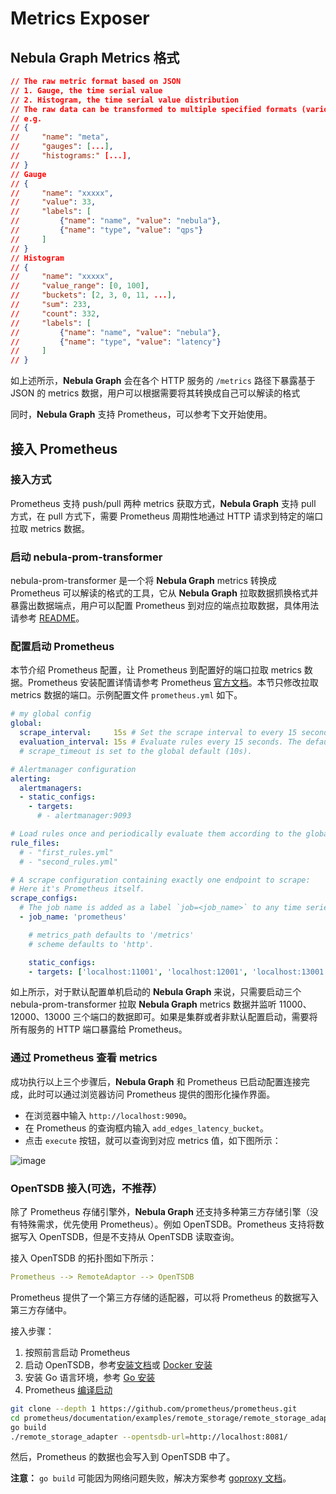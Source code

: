 # Metrics Exposer

## Nebula Graph Metrics 格式

```json
// The raw metric format based on JSON
// 1. Gauge, the time serial value
// 2. Histogram, the time serial value distribution
// The raw data can be transformed to multiple specified formats (various user-defined metric formats)
// e.g.
// {
//     "name": "meta",
//     "gauges": [...],
//     "histograms:" [...],
// }
// Gauge
// {
//     "name": "xxxxx",
//     "value": 33,
//     "labels": [
//         {"name": "name", "value": "nebula"},
//         {"name": "type", "value": "qps"}
//     ]
// }
// Histogram
// {
//     "name": "xxxxx",
//     "value_range": [0, 100],
//     "buckets": [2, 3, 0, 11, ...],
//     "sum": 233,
//     "count": 332,
//     "labels": [
//         {"name": "name", "value": "nebula"},
//         {"name": "type", "value": "latency"}
//     ]
// }
```

如上述所示，**Nebula Graph** 会在各个 HTTP 服务的 `/metrics` 路径下暴露基于 JSON 的 metrics 数据，用户可以根据需要将其转换成自己可以解读的格式

同时，**Nebula Graph** 支持 Prometheus，可以参考下文开始使用。

## 接入 Prometheus

### 接入方式

Prometheus 支持 push/pull 两种 metrics 获取方式，**Nebula Graph** 支持 pull 方式，在 pull 方式下，需要 Prometheus 周期性地通过 HTTP 请求到特定的端口拉取 metrics 数据。

### 启动 nebula-prom-transformer

nebula-prom-transformer 是一个将 **Nebula Graph** metrics 转换成 Prometheus 可以解读的格式的工具，它从 **Nebula Graph** 拉取数据抓换格式并暴露出数据端点，用户可以配置 Prometheus 到对应的端点拉取数据，具体用法请参考 [README](https://github.com/Shylock-Hg/nebula-prom-transformer)。

### 配置启动 Prometheus

本节介绍 Prometheus 配置，让 Prometheus 到配置好的端口拉取 metrics 数据。Prometheus 安装配置详情请参考 Prometheus [官方文档](https://prometheus.io/docs/prometheus/latest/getting_started/)。本节只修改拉取 metrics 数据的端口。示例配置文件 `prometheus.yml` 如下。

```yaml
# my global config
global:
  scrape_interval:     15s # Set the scrape interval to every 15 seconds. Default is every 1 minute.
  evaluation_interval: 15s # Evaluate rules every 15 seconds. The default is every 1 minute.
  # scrape_timeout is set to the global default (10s).

# Alertmanager configuration
alerting:
  alertmanagers:
  - static_configs:
    - targets:
      # - alertmanager:9093

# Load rules once and periodically evaluate them according to the global 'evaluation_interval'.
rule_files:
  # - "first_rules.yml"
  # - "second_rules.yml"

# A scrape configuration containing exactly one endpoint to scrape:
# Here it's Prometheus itself.
scrape_configs:
  # The job name is added as a label `job=<job_name>` to any time series scraped from this config.
  - job_name: 'prometheus'

    # metrics_path defaults to '/metrics'
    # scheme defaults to 'http'.

    static_configs:
    - targets: ['localhost:11001', 'localhost:12001', 'localhost:13001']
```

如上所示，对于默认配置单机启动的 **Nebula Graph** 来说，只需要启动三个 nebula-prom-transformer 拉取 **Nebula Graph** metrics 数据并监听 11000、12000、13000 三个端口的数据即可。如果是集群或者非默认配置启动，需要将所有服务的 HTTP 端口暴露给 Prometheus。

### 通过 Prometheus 查看 metrics

成功执行以上三个步骤后，**Nebula Graph** 和 Prometheus 已启动配置连接完成，此时可以通过浏览器访问 Prometheus 提供的图形化操作界面。

- 在浏览器中输入 `http://localhost:9090`。
- 在 Prometheus 的查询框内输入 `add_edges_latency_bucket`。
- 点击 `execute` 按钮，就可以查询到对应 metrics 值，如下图所示：

![image](https://user-images.githubusercontent.com/42762957/71470522-699cfe80-2807-11ea-9013-ea392b3f2aa1.png)

### OpenTSDB 接入(可选，不推荐）

除了 Prometheus 存储引擎外，**Nebula Graph** 还支持多种第三方存储引擎（没有特殊需求，优先使用 Prometheus）。例如 OpenTSDB。Prometheus 支持将数据写入 OpenTSDB，但是不支持从 OpenTSDB 读取查询。

接入 OpenTSDB 的拓扑图如下所示：

```yaml
Prometheus --> RemoteAdaptor --> OpenTSDB
```

Prometheus 提供了一个第三方存储的适配器，可以将 Prometheus 的数据写入第三方存储中。

接入步骤：

1. 按照前言启动 Prometheus
2. 启动 OpenTSDB，参考[安装文档](http://opentsdb.net/docs/build/html/installation.html)或 [Docker 安装](https://hub.docker.com/r/opentsdb/opentsdb)
3. 安装 Go 语言环境，参考 [Go 安装](https://golang.org/doc/install)
4. Prometheus [编译启动](https://github.com/prometheus/prometheus/tree/master/documentation/examples/remote_storage/remote_storage_adapter)

```bash
git clone --depth 1 https://github.com/prometheus/prometheus.git
cd prometheus/documentation/examples/remote_storage/remote_storage_adapter
go build
./remote_storage_adapter --opentsdb-url=http://localhost:8081/
```

然后，Prometheus 的数据也会写入到 OpenTSDB 中了。

**注意：** `go build` 可能因为网络问题失败，解决方案参考 [goproxy 文档](https://github.com/goproxy/goproxy.cn)。

